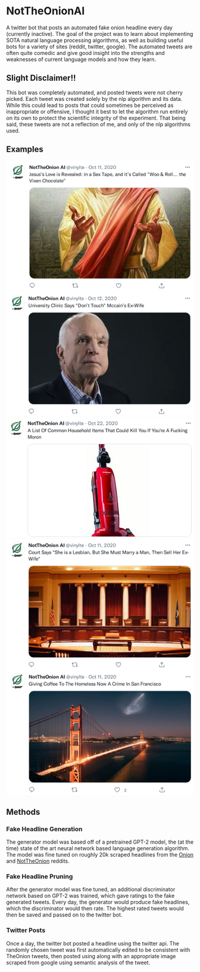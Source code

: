 # NotTheOnionAI
A twitter bot that posts an automated fake onion headline every day (currently inactive).
The goal of the project was to learn about implementing SOTA natural language processing
algorithms, as well as building useful bots for a variety of sites (reddit, twitter, google).
The automated tweets are often quite comedic and give good insight into the strengths
and weaknesses of current language models and how they learn.

## Slight Disclaimer!!
This bot was completely automated, and posted tweets were not cherry picked. Each tweet
was created solely by the nlp algorithm and its data. While this could lead to posts
that could sometimes be perceived as inappropriate or offensive, I thought it best
to let the algorithm run entirely on its own to protect the scientific integrity of the
experiment. That being said, these tweets are not a reflection of me, and only of the
nlp algorithms used.

## Examples

!["Jesus’s Love is Revealed: in a Sex Tape, and it’s Called "Woo & Roll... the Vixen Chocolate""](./examples/tweet5.png)
!["University Clinic Says "Don’t Touch" Mccain’s Ex-Wife"](./examples/tweet2.png)
!["A List Of Common Household Items That Could Kill You If You're A Fucking Moron"](./examples/tweet1.png)
!["Court Says "She is a Lesbian, But She Must Marry a Man, Then Sell Her Ex-Wife""](./examples/tweet3.png)
!["Giving Coffee To The Homeless Now A Crime In San Francisco"](./examples/tweet4.png)




## Methods
### Fake Headline Generation
The generator model was based off of a pretrained GPT-2 model, the (at the time) state of the
art neural network based language generation algorithm. The model was fine tuned
on roughly 20k scraped headlines from the [Onion](https://www.reddit.com/r/TheOnion/)
and [NotTheOnion](https://www.reddit.com/r/nottheonion/) reddits.
### Fake Headline Pruning
After the generator model was fine tuned, an additional discriminator network based on GPT-2 was trained, which gave ratings to
the fake generated tweets. Every day, the generator would produce fake headlines, which
the discriminator would then rate. The highest rated tweets would then be saved and passed
on to the twitter bot.
### Twitter Posts
Once a day, the twitter bot posted a headline using the twitter api. The randomly
chosen tweet was first automatically edited to be consistent with TheOnion tweets,
then posted using along with an appropriate image scraped from google using semantic
analysis of the tweet.
